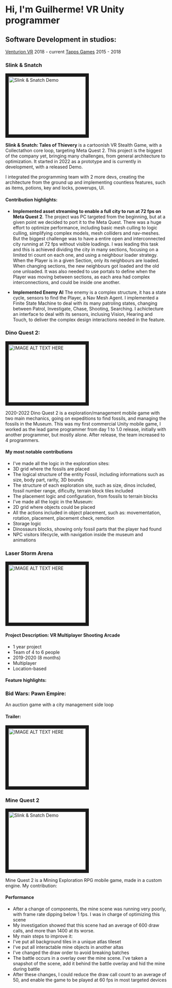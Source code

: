 # Hi, I'm Guilherme! VR Unity programmer
## Software Development in studios:
[Venturion VR](https://en.venturion.com.br/) 2018 - current
[Tapps Games](https://tappsgames.com/) 2015 - 2018

### Slink & Snatch
<a href="http://www.youtube.com/watch?feature=player_embedded&v=55Qd2ugDzRI
" target="_blank"><img src="http://img.youtube.com/vi/55Qd2ugDzRI/0.jpg" 
alt="Slink & Snatch Demo" width="240" height="180" border="10" /></a>

**Slink & Snatch: Tales of Thievery** is a cartoonish VR Stealth Game, with a Collectathon core loop, targeting Meta Quest 2. This project is the biggest of the company yet, bringing many challenges, from general architecture to optimization. It started in 2022 as a prototype and is currently in development, with a released Demo.

I integrated the programming team with 2 more devs, creating the architecture from the ground up and implementing countless features, such as items, potions, key and locks, powerups, UI.

#### Contribution highlights:
- **Implemented asset streaming to enable a full city to run at 72 fps on Meta Quest 2**. The project was PC targeted from the beginning, but at a given point we decided to port it to the Meta Quest. There was a huge effort to optimize performance, including basic mesh culling to logic culling, simplifying complex models, mesh colliders and nav-meshes. But the biggest challenge was to have a entire open and interconnected city running at 72 fps without visible loadings. I was leading this task and this is achieved dividing the city in many sections, focusing on a limited tri count on each one, and using a neighbour loader strategy. When the Player is in a given Section, only its neighbours are loaded. When changing sections, the new neighbours got loaded and the old one unloaded. It was also needed to use portals to define when the Player was moving between sections, as each area had complex interconnections, and could be inside one another.

- **Implemented Enemy AI** The enemy is a complex structure, it has a state cycle, sensors to find the Player, a Nav Mesh Agent. I implemented a Finite State Machine to deal with its many patroling states, changing between Patrol, Investigate, Chase, Shooting, Searching. I achictecture an interface to deal with its sensors, inclusing Vision, Hearing and Touch, to deliver the complex design interactions needed in the feature.   


### Dino Quest 2:

<a href="http://www.youtube.com/watch?feature=player_embedded&v=gn_dYnYUzTI
" target="_blank"><img src="http://img.youtube.com/vi/gn_dYnYUzTI/0.jpg" 
alt="IMAGE ALT TEXT HERE" width="240" height="180" border="10" /></a>

2020-2022
Dino Quest 2 is a exploration/management mobile game with two main mechanics, going on expeditions to find fossils, and managing the fossils in the Museum. This was my first commercial Unity mobile game, I worked as the lead game programmer from day 1 to 1.0 release, initially with another programmer, but mostly alone. After release, the team increased to 4 programmers.

#### My most notable contributions
- I've made all the logic in the exploration sites:
 - 3D grid where the fossils are placed
 - The logical structure of the entity Fossil, including informations such as size, body part, rarity, 3D bounds
 - The structure of each exploration site, such as size, dinos included, fossil number range, dificulty, terrain block tiles included
 - The placement logic and configuration, from fossils to terrain blocks
- I've made all the logic in the Museum:
 - 2D grid where objects could be placed
 - All the actions included in object placement, such as: movementation, rotation, placement, placement check, remotion
 - Storage logic
 - Dinossaurs blocks, showing only fossil parts that the player had found
 - NPC visitors lifecycle, with navigation inside the museum and animations

### Laser Storm Arena
<a href="http://www.youtube.com/watch?feature=player_embedded&v=2vE8beTRD-I
" target="_blank"><img src="http://img.youtube.com/vi/2vE8beTRD-I/0.jpg" 
alt="IMAGE ALT TEXT HERE" width="240" height="180" border="10" /></a>

#### Project Description: VR Multiplayer Shooting Arcade
- 1 year project
- Team of 4 to 6 people
- 2019-2020 (8 months)
- Multiplayer
- Location-based

#### Feature highlights:



### Bid Wars: Pawn Empire:
An auction game with a city management side loop

#### Trailer:
<a href="http://www.youtube.com/watch?feature=player_embedded&v=a4yDEPUWVrs
" target="_blank"><img src="http://img.youtube.com/vi/a4yDEPUWVrs/0.jpg" 
alt="IMAGE ALT TEXT HERE" width="240" height="180" border="10" /></a>


### Mine Quest 2
<a href="http://www.youtube.com/watch?feature=player_embedded&v=S9E4GazGXVM
" target="_blank"><img src="http://img.youtube.com/vi/S9E4GazGXVM/0.jpg" 
alt="Slink & Snatch Demo" width="240" height="180" border="10" /></a>

Mine Quest 2 is a Mining Exploration RPG mobile game, made in a custom engine. My contribution:

#### Performance

- After a change of components, the mine scene was running very poorly, with frame rate dipping below 1 fps. I was in charge of optimizing this scene
- My investigation showed that this scene had an average of 600 draw calls, and more than 1400 at its worse.
- My main steps to improve it:
 - I've put all background tiles in a unique atlas tileset
 - I've put all interactable mine objects in another altas
 - I've changed the draw order to avoid breaking batches
 - The battle occurs in a overlay over the mine scene. I've taken a snapshot of the scene, add it behind the battle overlay and hid the mine during battle
- After these changes, I could reduce the draw call count to an average of 50, and enable the game to be played at 60 fps in most targeted devices 


<!--
**gfrei/gfrei** is a ✨ _special_ ✨ repository because its `README.md` (this file) appears on your GitHub profile.

Here are some ideas to get you started:

- 🔭 I’m currently working on ...
- 🌱 I’m currently learning ...
- 👯 I’m looking to collaborate on ...
- 🤔 I’m looking for help with ...
- 💬 Ask me about ...
- 📫 How to reach me: ...
- 😄 Pronouns: ...
- ⚡ Fun fact: ...
-->
